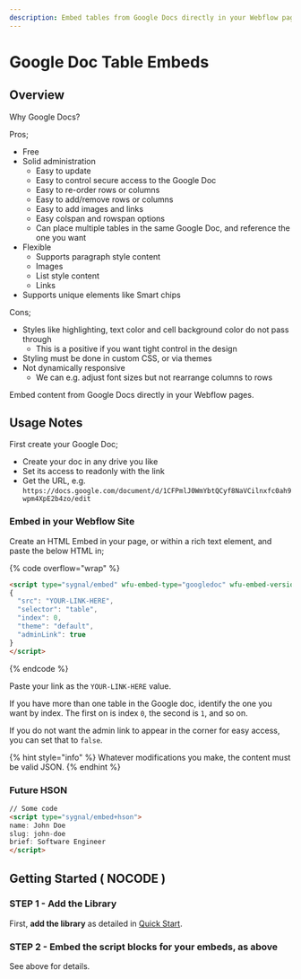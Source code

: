 ```yaml
---
description: Embed tables from Google Docs directly in your Webflow pages.
---
```


# Google Doc Table Embeds

## Overview

Why Google Docs?

Pros;&#x20;

* Free
* Solid administration
  * Easy to update
  * Easy to control secure access to the Google Doc
  * Easy to re-order rows or columns
  * Easy to add/remove rows or columns
  * Easy to add images and links&#x20;
  * Easy colspan and rowspan options
  * Can place multiple tables in the same Google Doc, and reference the one you want
* Flexible
  * Supports paragraph style content
  * Images
  * List style content
  * Links&#x20;
* Supports unique elements like Smart chips

Cons;

* Styles like highlighting, text color and cell background color do not pass through
  * This is a positive if you want tight control in the design&#x20;
* Styling must be done in custom CSS, or via themes
* Not dynamically responsive
  * We can e.g. adjust font sizes but not rearrange columns to rows



Embed content from Google Docs directly in your Webflow pages.

## Usage Notes

First create your Google Doc;

* Create your doc in any drive you like
* Set its access to readonly with the link
* Get the URL, e.g. \
  `https://docs.google.com/document/d/1CFPmlJ0WmYbtQCyf8NaVCilnxfc0ah9wpm4XpE2b4zo/edit`

### Embed in your Webflow Site

Create an HTML Embed in your page, or within a rich text element, and paste the below HTML in;&#x20;

{% code overflow="wrap" %}
```html
<script type="sygnal/embed" wfu-embed-type="googledoc" wfu-embed-version="1">
{
  "src": "YOUR-LINK-HERE",
  "selector": "table",
  "index": 0,
  "theme": "default",
  "adminLink": true
}
</script>
```
{% endcode %}

Paste your link as the `YOUR-LINK-HERE` value. &#x20;

If you have more than one table in the Google doc, identify the one you want by index. The first on is index `0`, the second is `1`, and so on. &#x20;

If you do not want the admin link to appear in the corner for easy access, you can set that to `false`.&#x20;

{% hint style="info" %}
Whatever modifications you make, the content must be valid JSON.
{% endhint %}

### Future HSON

```html
// Some code
<script type="sygnal/embed+hson">
name: John Doe
slug: john-doe
brief: Software Engineer
</script>
```

## Getting Started ( NOCODE ) <a href="#getting-started-nocode" id="getting-started-nocode"></a>

### STEP 1 - Add the Library <a href="#step-1---add-the-library" id="step-1---add-the-library"></a>

First, **add the library** as detailed in [Quick Start](../../quick-start.md).&#x20;

### STEP 2 - Embed the script blocks for your embeds, as above <a href="#step-2---apply-wfu-decode-to-the-html-embed-element-you-want-to-decode" id="step-2---apply-wfu-decode-to-the-html-embed-element-you-want-to-decode"></a>

See above for details.&#x20;

